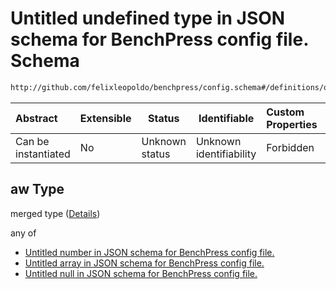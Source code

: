 # Untitled undefined type in JSON schema for BenchPress config file. Schema

```txt
http://github.com/felixleopoldo/benchpress/config.schema#/definitions/order_mcmc/properties/aw
```




| Abstract            | Extensible | Status         | Identifiable            | Custom Properties | Additional Properties | Access Restrictions | Defined In                                                               |
| :------------------ | ---------- | -------------- | ----------------------- | :---------------- | --------------------- | ------------------- | ------------------------------------------------------------------------ |
| Can be instantiated | No         | Unknown status | Unknown identifiability | Forbidden         | Allowed               | none                | [config.schema.json\*](../out/config.schema.json "open original schema") |

## aw Type

merged type ([Details](config-definitions-flexnonnegnumnull.md))

any of

-   [Untitled number in JSON schema for BenchPress config file.](config-definitions-nonnegnum.md "check type definition")
-   [Untitled array in JSON schema for BenchPress config file.](config-definitions-flexnonnegnumnull-anyof-1.md "check type definition")
-   [Untitled null in JSON schema for BenchPress config file.](config-definitions-flexnonnegnumnull-anyof-2.md "check type definition")

